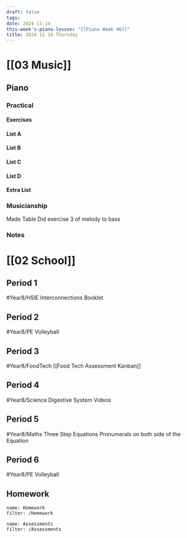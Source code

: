 ```yaml
---
draft: false
tags:
date: 2024-11-14
this-week's-piano-lesson: "[[Piano Week 46]]"
title: 2024 11 14 Thursday
---
```

 
# [[03 Music]]
## Piano
### Practical
#### Exercises

#### List A

#### List B

#### List C

#### List D

#### Extra List

### Musicianship
Made Table
Did exercise 3 of melody to bass
### Notes 


# [[02 School]]
## Period 1
#Year8/HSIE
Interconnections Booklet
## Period 2
#Year8/PE
Volleyball
## Period 3
#Year8/FoodTech
[[Food Tech Assessment Kanban]]
## Period 4
#Year8/Science
Digestive System Videos
## Period 5
#Year8/Maths
Three Step Equations
Pronumerals on both side of the Equation
## Period 6
#Year8/PE
Volleyball
## Homework
```todoist
name: Homework
filter: /Homework
``` 

```todoist
name: Assessments
filter: /Assessments
```